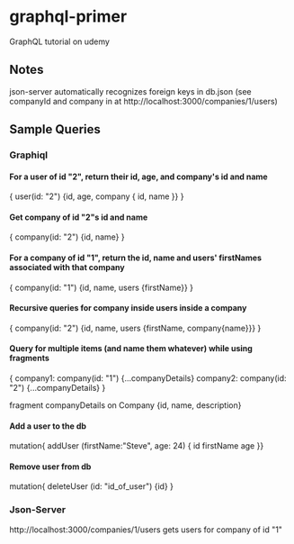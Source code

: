 # graphql-primer

GraphQL tutorial on udemy

## Notes

json-server automatically recognizes foreign keys in db.json (see companyId and company in at http://localhost:3000/companies/1/users)

## Sample Queries

### Graphiql

#### For a user of id "2", return their id, age, and company's id and name

{
user(id: "2") {id, age, company {
id, name
}}
}

#### Get company of id "2"s id and name

{
company(id: "2") {id, name}
}

#### For a company of id "1", return the id, name and users' firstNames associated with that company

{
company(id: "1") {id, name, users {firstName}}
}

#### Recursive queries for company inside users inside a company

{
company(id: "2") {id, name, users {firstName, company{name}}}
}

#### Query for multiple items (and name them whatever) while using fragments

{
company1: company(id: "1") {...companyDetails}
company2: company(id: "2") {...companyDetails}
}

fragment companyDetails on Company {id, name, description}

#### Add a user to the db

mutation{
addUser (firstName:"Steve", age: 24) {
id
firstName
age
}}

#### Remove user from db

mutation{
deleteUser (id: "id_of_user") {id}
}

### Json-Server

http://localhost:3000/companies/1/users gets users for company of id "1"

